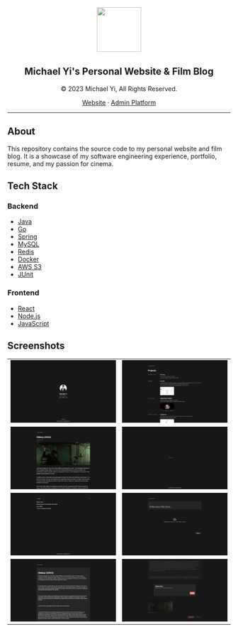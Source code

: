 <div align="center">
    <img src="https://michael-yi.com/michael.jpeg" width="100" height="100" />
    <h2>Michael Yi's Personal Website & Film Blog</h2>
    <p>© 2023 Michael Yi, All Rights Reserved.</p>
    <p>
        <a href="https://michael-yi.com/">Website</a>&nbsp;&#183;&nbsp;<a href="https://admin.michael-yi.com/">Admin Platform</a>
    </p>
</div>

<hr/>

## About 

This repository contains the source code to my personal website and film blog. It is a showcase of my software engineering experience, portfolio, resume, and my passion for cinema.

## Tech Stack

### Backend
- [Java](https://www.java.com/en/)
- [Go](https://go.dev/)
- [Spring](https://spring.io/)
- [MySQL](https://www.mysql.com/)
- [Redis](https://redis.io/)
- [Docker](https://www.docker.com/)
- [AWS S3](https://aws.amazon.com/)
- [JUnit](https://junit.org/junit5/)

### Frontend
- [React](https://react.dev/)
- [Node.js](https://nodejs.org/en)
- [JavaScript](https://www.javascript.com/)

## Screenshots

| | |
| - | - |
|![](.github/assets/home.png) | ![](.github/assets/portfolio.png) <tr></tr> |
|![](.github/assets/readPost.png) | ![](.github/assets/login.png) <tr></tr> |
|![](.github/assets/blog.png) | ![](.github/assets/createPost.png) <tr></tr> |
|![](.github/assets/updatePost.png) | ![](.github/assets/deletePost.png)<tr></tr> |
